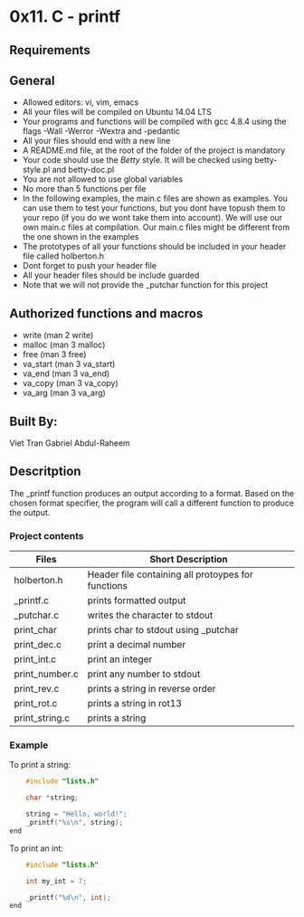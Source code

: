# 0x11. C - printf

## Requirements
## General
- Allowed editors: vi, vim, emacs
- All your files will be compiled on Ubuntu 14.04 LTS
- Your programs and functions will be compiled with gcc 4.8.4 using the flags -Wall -Werror -Wextra and -pedantic
- All your files should end with a new line
- A README.md file, at the root of the folder of the project is mandatory
- Your code should use the _Betty_ style. It will be checked using betty-style.pl and betty-doc.pl
- You are not allowed to use global variables
- No more than 5 functions per file
- In the following examples, the main.c files are shown as examples. You can use them to test your functions, but you dont have topush them to your repo (if you do we wont take them into account). We will use our own main.c files at compilation. Our main.c files might be different from the one shown in the examples
- The prototypes of all your functions should be included in your header file called holberton.h
- Dont forget to push your header file
- All your header files should be include guarded
- Note that we will not provide the \_putchar function for this project

## Authorized functions and macros
- write (man 2 write)
- malloc (man 3 malloc)
- free (man 3 free)
- va\_start (man 3 va\_start)
- va\_end (man 3 va\_end)
- va\_copy (man 3 va\_copy)
- va\_arg (man 3 va\_arg)

## Built By:
Viet Tran
Gabriel Abdul-Raheem

## Descritption
The \_printf function produces an output according to a format. Based on the chosen format specifier, the program will call a different function to produce the output.

### Project contents

Files | Short Description |
| --- | --- |
|holberton.h| Header file containing all protoypes for functions|
|\_printf.c | prints formatted output |
|\_putchar.c | writes the character to stdout|
|print\_char | prints char to stdout using \_putchar |
|print\_dec.c | print a decimal number |
|print\_int.c | print an integer |
|print\_number.c| print any number to stdout|
|print\_rev.c | prints a string in reverse order |
|print\_rot.c | prints a string in rot13|
|print\_string.c| prints a string
### Example
To print a string:
```c
	#include "lists.h"

	char *string;

	string = "Hello, world!";
	_printf("%s\n", string);
end
```
To print an int:
```c
	#include "lists.h"

	int my_int = 7;

	_printf("%d\n", int);
end
```
